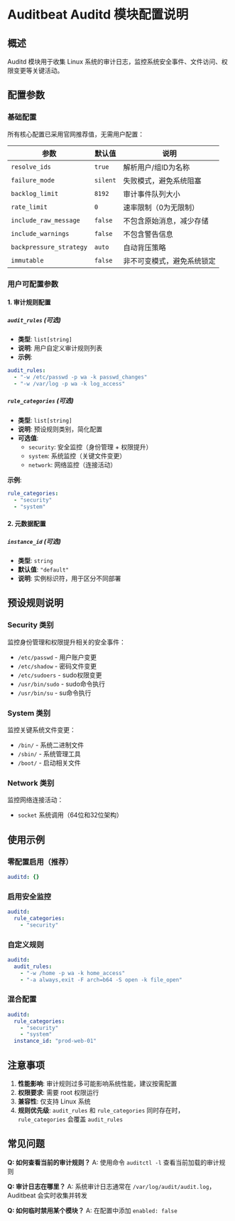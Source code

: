 # Auditbeat Auditd 模块配置说明

## 概述

Auditd 模块用于收集 Linux 系统的审计日志，监控系统安全事件、文件访问、权限变更等关键活动。

## 配置参数

### 基础配置

所有核心配置已采用官网推荐值，无需用户配置：

| 参数 | 默认值 | 说明 |
|------|-------|------|
| `resolve_ids` | `true` | 解析用户/组ID为名称 |
| `failure_mode` | `silent` | 失败模式，避免系统阻塞 |
| `backlog_limit` | `8192` | 审计事件队列大小 |
| `rate_limit` | `0` | 速率限制（0为无限制） |
| `include_raw_message` | `false` | 不包含原始消息，减少存储 |
| `include_warnings` | `false` | 不包含警告信息 |
| `backpressure_strategy` | `auto` | 自动背压策略 |
| `immutable` | `false` | 非不可变模式，避免系统锁定 |

### 用户可配置参数

#### 1. 审计规则配置

##### `audit_rules` (可选)
- **类型**: `list[string]`
- **说明**: 用户自定义审计规则列表
- **示例**:
```yaml
audit_rules:
  - "-w /etc/passwd -p wa -k passwd_changes"
  - "-w /var/log -p wa -k log_access"
```

##### `rule_categories` (可选)
- **类型**: `list[string]`
- **说明**: 预设规则类别，简化配置
- **可选值**:
  - `security`: 安全监控（身份管理 + 权限提升）
  - `system`: 系统监控（关键文件变更）
  - `network`: 网络监控（连接活动）

**示例**:
```yaml
rule_categories:
  - "security"
  - "system"
```

#### 2. 元数据配置

##### `instance_id` (可选)
- **类型**: `string`
- **默认值**: `"default"`
- **说明**: 实例标识符，用于区分不同部署

## 预设规则说明

### Security 类别
监控身份管理和权限提升相关的安全事件：
- `/etc/passwd` - 用户账户变更
- `/etc/shadow` - 密码文件变更  
- `/etc/sudoers` - sudo权限变更
- `/usr/bin/sudo` - sudo命令执行
- `/usr/bin/su` - su命令执行

### System 类别
监控关键系统文件变更：
- `/bin/` - 系统二进制文件
- `/sbin/` - 系统管理工具
- `/boot/` - 启动相关文件

### Network 类别
监控网络连接活动：
- `socket` 系统调用（64位和32位架构）

## 使用示例

### 零配置启用（推荐）
```yaml
auditd: {}
```

### 启用安全监控
```yaml
auditd:
  rule_categories:
    - "security"
```

### 自定义规则
```yaml
auditd:
  audit_rules:
    - "-w /home -p wa -k home_access"
    - "-a always,exit -F arch=b64 -S open -k file_open"
```

### 混合配置
```yaml
auditd:
  rule_categories:
    - "security"
    - "system"
  instance_id: "prod-web-01"
```

## 注意事项

1. **性能影响**: 审计规则过多可能影响系统性能，建议按需配置
2. **权限要求**: 需要 root 权限运行
3. **兼容性**: 仅支持 Linux 系统
4. **规则优先级**: `audit_rules` 和 `rule_categories` 同时存在时，`rule_categories` 会覆盖 `audit_rules`

## 常见问题

**Q: 如何查看当前的审计规则？**
A: 使用命令 `auditctl -l` 查看当前加载的审计规则

**Q: 审计日志在哪里？**
A: 系统审计日志通常在 `/var/log/audit/audit.log`，Auditbeat 会实时收集并转发

**Q: 如何临时禁用某个模块？**
A: 在配置中添加 `enabled: false`
